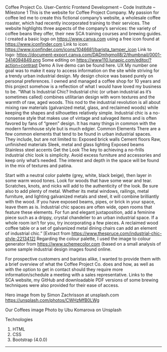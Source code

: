Coffee Project Co.
User-Centric Frontend Development – Code Institute – Milestone 1
This is the website for Coffee Project Company. 
My passion for coffee led me to create this fictional company’s website, a wholesale coffee roaster, which had recently incorporated training to their services.
The website highlights three aspects of the company’s services: the variety of coffee beans they offer, their new SCA training courses and brewing guides. 
I created a basic logo on https://www.canva.com using a free icon found at https://www.iconfinder.com 
Link to icon: https://www.iconfinder.com/icons/1046681/barista_tamper_icon
Link to logo: https://document-export.canva.com/DADmhgmoll8/2/thumbnail/0001-3414094849.png
Some editing on https://www110.lunapic.com/editor/?action=contrast
Demo
A live demo can be found here.
UX
My number one goal was to make it easy to access information on the site while striving for a trendy urban industrial design. My design choice was based purely on personal preferences. I owned and managed a coffee shop for 10 years and this project somehow is a reflection of what I would have loved my business to be. 
“What Is Industrial Chic?
Industrial chic (or urban industrial as it’s sometimes called) combines utilitarian design with worn textures and the warmth of raw, aged woods. This nod to the industrial revolution is all about mixing raw materials (galvanized metal, glass, and reclaimed woods) while keeping the shapes and silhouettes relatively simple. Industrial chic is a no-nonsense style that makes use of vintage and salvaged items and is often favored by fans of “green” design. It has many things in common with the modern farmhouse style but is much edgier.
Common Elements
There are a few common elements that tend to be found in urban industrial spaces. They include, but are not limited to:
Exposed brick walls
Cement floors
Raw, unfinished materials
Sleek, metal and glass lighting
Exposed beams
Stainless steel accents
Get the Look
The key to achieving a no-frills industrial chic look is simplicity. Avoid excess furniture and accessories and keep only what’s needed. The interest and depth in the space will be found in the mix of textures and patina.

Start with a neutral color palette (grey, white, black beige), then layer in some warm wood tones. Look for woods that have some wear and tear. Scratches, knots, and nicks will add to the authenticity of the look.
Be sure also to add plenty of metal. Whether its metal windows, railings, metal furniture, and lighting galvanized metals and steel, it will combine brilliantly with the wood.
If you have exposed beams, pipes, or brick in your space, leave them as is. Industrial chic spaces are often wide, open rooms that feature these elements.
For fun and elegant juxtaposition, add a feminine piece such as a drippy, crystal chandelier to an urban industrial space.
If a whole room isn’t for you, try incorporating a few pieces. A reclaimed wood coffee table or a set of galvanized metal dining chairs can add an element of industrial chic.”
[Extract from https://www.thespruce.com/industrial-chic-style-2213412]
Regarding the colour palette, I used the image to colour generator from https://www.schemecolor.com (based on a small analysis of some sample industrial design images found online.

For prospective customers and baristas alike, I wanted to provide them with a brief overview of what the Coffee Project Co. does and how, as well as with the option to get in contact should they require more information/schedule a meeting with a sales representative.
Links to the SCA website, my GitHub and downloadable PDF versions of some brewing techniques were also provided for their ease of access.

Hero image from by Simon Zachrisson at unsplash.com
https://unsplash.com/photos/CWHzMfB0LWg

Our Coffees image Photo by Ubu Komarova on Unsplash

Technologies

1.	HTML
2.	CSS
3.	Bootstrap (4.0.0)
---

